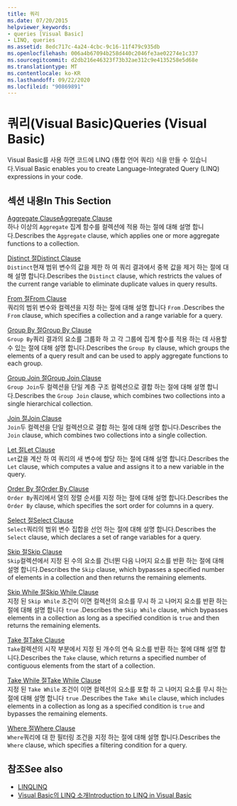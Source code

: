 ```yaml
---
title: 쿼리
ms.date: 07/20/2015
helpviewer_keywords:
- queries [Visual Basic]
- LINQ, queries
ms.assetid: 8edc717c-4a24-4cbc-9c16-11f479c935db
ms.openlocfilehash: 006a4b67094b258d440c2046fe3ae02274e1c337
ms.sourcegitcommit: d2db216e46323f73b32ae312c9e4135258e5d68e
ms.translationtype: MT
ms.contentlocale: ko-KR
ms.lasthandoff: 09/22/2020
ms.locfileid: "90869891"
---
```

# <a name="queries-visual-basic"></a><span data-ttu-id="c0017-102">쿼리(Visual Basic)</span><span class="sxs-lookup"><span data-stu-id="c0017-102">Queries (Visual Basic)</span></span>

<span data-ttu-id="c0017-103">Visual Basic를 사용 하면 코드에 LINQ (통합 언어 쿼리) 식을 만들 수 있습니다.</span><span class="sxs-lookup"><span data-stu-id="c0017-103">Visual Basic enables you to create Language-Integrated Query (LINQ) expressions in your code.</span></span>  
  
## <a name="in-this-section"></a><span data-ttu-id="c0017-104">섹션 내용</span><span class="sxs-lookup"><span data-stu-id="c0017-104">In This Section</span></span>  

 [<span data-ttu-id="c0017-105">Aggregate Clause</span><span class="sxs-lookup"><span data-stu-id="c0017-105">Aggregate Clause</span></span>](aggregate-clause.md)  
 <span data-ttu-id="c0017-106">하나 이상의 `Aggregate` 집계 함수를 컬렉션에 적용 하는 절에 대해 설명 합니다.</span><span class="sxs-lookup"><span data-stu-id="c0017-106">Describes the `Aggregate` clause, which applies one or more aggregate functions to a collection.</span></span>  
  
 [<span data-ttu-id="c0017-107">Distinct 절</span><span class="sxs-lookup"><span data-stu-id="c0017-107">Distinct Clause</span></span>](distinct-clause.md)  
 <span data-ttu-id="c0017-108">`Distinct`현재 범위 변수의 값을 제한 하 여 쿼리 결과에서 중복 값을 제거 하는 절에 대해 설명 합니다.</span><span class="sxs-lookup"><span data-stu-id="c0017-108">Describes the `Distinct` clause, which restricts the values of the current range variable to eliminate duplicate values in query results.</span></span>  
  
 [<span data-ttu-id="c0017-109">From 절</span><span class="sxs-lookup"><span data-stu-id="c0017-109">From Clause</span></span>](from-clause.md)  
 <span data-ttu-id="c0017-110">쿼리의 범위 변수와 컬렉션을 지정 하는 절에 대해 설명 합니다 `From` .</span><span class="sxs-lookup"><span data-stu-id="c0017-110">Describes the `From` clause, which specifies a collection and a range variable for a query.</span></span>  
  
 [<span data-ttu-id="c0017-111">Group By 절</span><span class="sxs-lookup"><span data-stu-id="c0017-111">Group By Clause</span></span>](group-by-clause.md)  
 <span data-ttu-id="c0017-112">`Group By`쿼리 결과의 요소를 그룹화 하 고 각 그룹에 집계 함수를 적용 하는 데 사용할 수 있는 절에 대해 설명 합니다.</span><span class="sxs-lookup"><span data-stu-id="c0017-112">Describes the `Group By` clause, which groups the elements of a query result and can be used to apply aggregate functions to each group.</span></span>  
  
 [<span data-ttu-id="c0017-113">Group Join 절</span><span class="sxs-lookup"><span data-stu-id="c0017-113">Group Join Clause</span></span>](group-join-clause.md)  
 <span data-ttu-id="c0017-114">`Group Join`두 컬렉션을 단일 계층 구조 컬렉션으로 결합 하는 절에 대해 설명 합니다.</span><span class="sxs-lookup"><span data-stu-id="c0017-114">Describes the `Group Join` clause, which combines two collections into a single hierarchical collection.</span></span>  
  
 [<span data-ttu-id="c0017-115">Join 절</span><span class="sxs-lookup"><span data-stu-id="c0017-115">Join Clause</span></span>](join-clause.md)  
 <span data-ttu-id="c0017-116">`Join`두 컬렉션을 단일 컬렉션으로 결합 하는 절에 대해 설명 합니다.</span><span class="sxs-lookup"><span data-stu-id="c0017-116">Describes the `Join` clause, which combines two collections into a single collection.</span></span>  
  
 [<span data-ttu-id="c0017-117">Let 절</span><span class="sxs-lookup"><span data-stu-id="c0017-117">Let Clause</span></span>](let-clause.md)  
 <span data-ttu-id="c0017-118">`Let`값을 계산 하 여 쿼리의 새 변수에 할당 하는 절에 대해 설명 합니다.</span><span class="sxs-lookup"><span data-stu-id="c0017-118">Describes the `Let` clause, which computes a value and assigns it to a new variable in the query.</span></span>  
  
 [<span data-ttu-id="c0017-119">Order By 절</span><span class="sxs-lookup"><span data-stu-id="c0017-119">Order By Clause</span></span>](order-by-clause.md)  
 <span data-ttu-id="c0017-120">`Order By`쿼리에서 열의 정렬 순서를 지정 하는 절에 대해 설명 합니다.</span><span class="sxs-lookup"><span data-stu-id="c0017-120">Describes the `Order By` clause, which specifies the sort order for columns in a query.</span></span>  
  
 [<span data-ttu-id="c0017-121">Select 절</span><span class="sxs-lookup"><span data-stu-id="c0017-121">Select Clause</span></span>](select-clause.md)  
 <span data-ttu-id="c0017-122">`Select`쿼리의 범위 변수 집합을 선언 하는 절에 대해 설명 합니다.</span><span class="sxs-lookup"><span data-stu-id="c0017-122">Describes the `Select` clause, which declares a set of range variables for a query.</span></span>  
  
 [<span data-ttu-id="c0017-123">Skip 절</span><span class="sxs-lookup"><span data-stu-id="c0017-123">Skip Clause</span></span>](skip-clause.md)  
 <span data-ttu-id="c0017-124">`Skip`컬렉션에서 지정 된 수의 요소를 건너뛴 다음 나머지 요소를 반환 하는 절에 대해 설명 합니다.</span><span class="sxs-lookup"><span data-stu-id="c0017-124">Describes the `Skip` clause, which bypasses a specified number of elements in a collection and then returns the remaining elements.</span></span>  
  
 [<span data-ttu-id="c0017-125">Skip While 절</span><span class="sxs-lookup"><span data-stu-id="c0017-125">Skip While Clause</span></span>](skip-while-clause.md)  
 <span data-ttu-id="c0017-126">지정 된 `Skip While` 조건이 이면 컬렉션의 요소를 무시 하 고 나머지 요소를 반환 하는 절에 대해 설명 합니다 `true` .</span><span class="sxs-lookup"><span data-stu-id="c0017-126">Describes the `Skip While` clause, which bypasses elements in a collection as long as a specified condition is `true` and then returns the remaining elements.</span></span>  
  
 [<span data-ttu-id="c0017-127">Take 절</span><span class="sxs-lookup"><span data-stu-id="c0017-127">Take Clause</span></span>](take-clause.md)  
 <span data-ttu-id="c0017-128">`Take`컬렉션의 시작 부분에서 지정 된 개수의 연속 요소를 반환 하는 절에 대해 설명 합니다.</span><span class="sxs-lookup"><span data-stu-id="c0017-128">Describes the `Take` clause, which returns a specified number of contiguous elements from the start of a collection.</span></span>  
  
 [<span data-ttu-id="c0017-129">Take While 절</span><span class="sxs-lookup"><span data-stu-id="c0017-129">Take While Clause</span></span>](take-while-clause.md)  
 <span data-ttu-id="c0017-130">지정 된 `Take While` 조건이 이면 컬렉션의 요소를 포함 하 고 나머지 요소를 무시 하는 절에 대해 설명 합니다 `true` .</span><span class="sxs-lookup"><span data-stu-id="c0017-130">Describes the `Take While` clause, which includes elements in a collection as long as a specified condition is `true` and bypasses the remaining elements.</span></span>  
  
 [<span data-ttu-id="c0017-131">Where 절</span><span class="sxs-lookup"><span data-stu-id="c0017-131">Where Clause</span></span>](where-clause.md)  
 <span data-ttu-id="c0017-132">`Where`쿼리에 대 한 필터링 조건을 지정 하는 절에 대해 설명 합니다.</span><span class="sxs-lookup"><span data-stu-id="c0017-132">Describes the `Where` clause, which specifies a filtering condition for a query.</span></span>  
  
## <a name="see-also"></a><span data-ttu-id="c0017-133">참조</span><span class="sxs-lookup"><span data-stu-id="c0017-133">See also</span></span>

- [<span data-ttu-id="c0017-134">LINQ</span><span class="sxs-lookup"><span data-stu-id="c0017-134">LINQ</span></span>](../../programming-guide/language-features/linq/index.md)
- [<span data-ttu-id="c0017-135">Visual Basic의 LINQ 소개</span><span class="sxs-lookup"><span data-stu-id="c0017-135">Introduction to LINQ in Visual Basic</span></span>](../../programming-guide/language-features/linq/introduction-to-linq.md)
